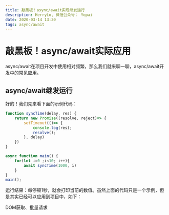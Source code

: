 ```yaml
---
title: 敲黑板！async/await实现继发运行
description: HerryLo, 微信公众号： Yopai
date: 2020-03-14 13:30
tags: async/await
---
```


# 敲黑板！async/await实际应用

async/await在项目开发中使用相对频繁，那么我们就来聊一聊，async/await开发中的常见应用。

## async/await继发运行

好的！我们先来看下面的示例代码：
```javascript
function syncTime(delay, res) {
    return new Promise((resolve, reject)=> {
        setTimeout(()=> {
            console.log(res);
            resolve();
        }, delay)
    })
}

async function main() {
    for(let i=0 ;i<10; i++){
        await syncTime(1000, i)
    }
}
main();
```
运行结果：每停顿1秒，就会打印当前的数值。虽然上面的代码只是一个示例，但是其实已经可以应用到项目中，如下：

DOM获取、批量请求